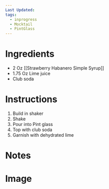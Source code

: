 ```yaml
---
Last Updated: 
tags:
  - inprogress
  - Mocktail
  - PintGlass
---
```


# Ingredients
- 2 Oz [[Strawberry Habanero Simple Syrup]]
- 1.75 Oz Lime juice
- Club soda



# Instructions
1. Build in shaker
2. Shake 
3. Pour into Pint glass
4. Top with club soda
5. Garnish with dehydrated lime


# Notes


# Image
